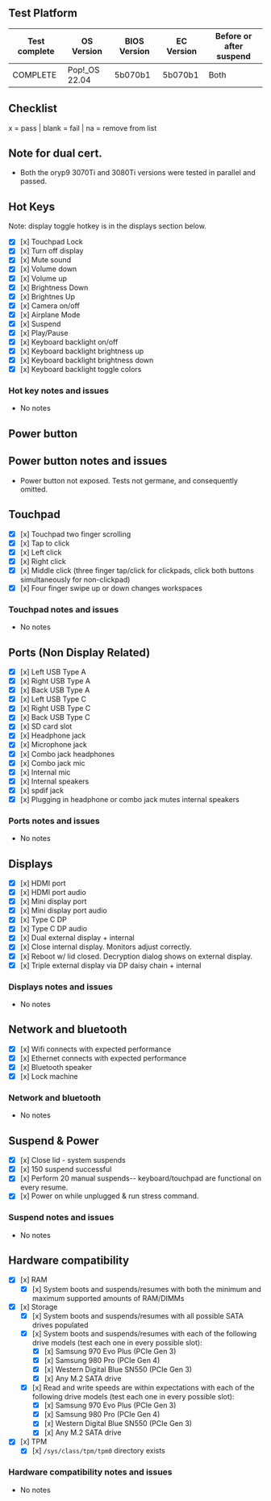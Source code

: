 ## Test Platform

| Test complete | OS Version     | BIOS Version | EC Version | Before or after suspend |
| ------------- | -------------- | ------------ | ---------- | ----------------------- |
|   COMPLETE    | Pop!\_OS 22.04 | 5b070b1      | 5b070b1    |   Both                  |

## Checklist
x = pass | blank = fail | na = remove from list

## Note for dual cert.

-  Both the oryp9 3070Ti and 3080Ti versions were tested in parallel and passed. 

## Hot Keys

Note: display toggle hotkey is in the displays section below.

- [x] [x] Touchpad Lock
- [x] [x] Turn off display
- [x] [x] Mute sound
- [x] [x] Volume down
- [x] [x] Volume up
- [x] [x] Brightness Down
- [x] [x] Brightnes Up
- [x] [x] Camera on/off
- [x] [x] Airplane Mode
- [x] [x] Suspend
- [x] [x] Play/Pause
- [x] [x] Keyboard backlight on/off
- [x] [x] Keyboard backlight brightness up
- [x] [x] Keyboard backlight brightness down
- [x] [x] Keyboard backlight toggle colors

### Hot key notes and issues

- No notes

## Power button

## Power button notes and issues

- Power button not exposed. Tests not germane, and consequently omitted. 

## Touchpad

- [x] [x] Touchpad two finger scrolling 
- [x] [x] Tap to click
- [x] [x] Left click
- [x] [x] Right click
- [x] [x] Middle click (three finger tap/click for clickpads, click both buttons simultaneously for non-clickpad)
- [x] [x] Four finger swipe up or down changes workspaces

### Touchpad notes and issues

- No notes

## Ports (Non Display Related)

- [x] [x] Left USB Type A
- [x] [x] Right USB Type A
- [x] [x] Back USB Type A
- [x] [x] Left USB Type C
- [x] [x] Right USB Type C
- [x] [x] Back USB Type C
- [x] [x] SD card slot
- [x] [x] Headphone jack
- [x] [x] Microphone jack
- [x] [x] Combo jack headphones
- [x] [x] Combo jack mic
- [x] [x] Internal mic
- [x] [x] Internal speakers
- [x] [x] spdif jack
- [x] [x] Plugging in headphone or combo jack mutes internal speakers

### Ports notes and issues

- No notes

## Displays

- [x] [x] HDMI port
- [x] [x] HDMI port audio
- [x] [x] Mini display port
- [x] [x] Mini display port audio
- [x] [x] Type C DP
- [x] [x] Type C DP audio
- [x] [x] Dual external display + internal
- [x] [x] Close internal display. Monitors adjust correctly.
- [x] [x] Reboot w/ lid closed. Decryption dialog shows on external display.
- [x] [x] Triple external display via DP daisy chain + internal

### Displays notes and issues

- No notes

## Network and bluetooth

- [x] [x] Wifi connects with expected performance
- [x] [x] Ethernet connects with expected performance
- [x] [x] Bluetooth speaker
- [x] [x] Lock machine

### Network and bluetooth

- No notes

## Suspend & Power

- [x] [x] Close lid - system suspends
- [x] [x] 150 suspend successful
- [x] [x] Perform 20 manual suspends-- keyboard/touchpad are functional on every resume.
- [x] [x] Power on while unplugged & run stress command.

### Suspend notes and issues

- No notes

## Hardware compatibility

- [x] [x] RAM
    - [x] [x] System boots and suspends/resumes with both the minimum and maximum supported amounts of RAM/DIMMs
- [x] [x] Storage
    - [x] [x] System boots and suspends/resumes with all possible SATA drives populated
    - [x] [x] System boots and suspends/resumes with each of the following drive models (test each one in every possible slot):
        - [x] [x] Samsung 970 Evo Plus (PCIe Gen 3)
        - [x] [x] Samsung 980 Pro (PCIe Gen 4)
        - [x] [x] Western Digital Blue SN550 (PCIe Gen 3)
        - [x] [x] Any M.2 SATA drive
    - [x] [x] Read and write speeds are within expectations with each of the following drive models (test each one in every possible slot):
        - [x] [x] Samsung 970 Evo Plus (PCIe Gen 3)
        - [x] [x] Samsung 980 Pro (PCIe Gen 4)
        - [x] [x] Western Digital Blue SN550 (PCIe Gen 3)
        - [x] [x] Any M.2 SATA drive
- [x] [x] TPM
    - [x] [x] `/sys/class/tpm/tpm0` directory exists

### Hardware compatibility notes and issues

- No notes
